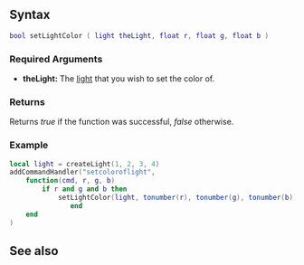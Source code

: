 Syntax
------

``` lua
bool setLightColor ( light theLight, float r, float g, float b )
```

### Required Arguments

-   **theLight:** The [light](/docs/Element/Light.md "wikilink") that you wish to set the color of.

### Returns

Returns *true* if the function was successful, *false* otherwise.

### Example

``` Lua
local light = createLight(1, 2, 3, 4)
addCommandHandler("setcoloroflight",
    function(cmd, r, g, b)
        if r and g and b then
            setLightColor(light, tonumber(r), tonumber(g), tonumber(b))
               end
    end
)
```

See also
--------
